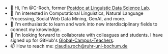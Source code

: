 - 👋 Hi, I’m @C-Roch, former [Postdoc at Linguistic Data Science Lab](https://ldsl.rub.de/members/claudia-roch).
- 👀 I’m interested in Computational Linguistics, Natural Language Processing, Social Web Data Mining, GenAI, and more.
- 🌱 I'm enthusiastic to learn and work into new interdisciplinary fields to connect my knowledge. 
- 💞️ I’m looking forward to collaborate with colleagues and students. I have signed up for GitHub's [Global-Campus-Teachers](https://github.com/education/teachers).
- 📫 How to reach me: claudia.roch@ruhr-uni-bochum.de

<!---
C-Roch/C-Roch is a ✨ special ✨ repository because its `README.md` (this file) appears on your GitHub profile.
You can click the Preview link to take a look at your changes.
--->
